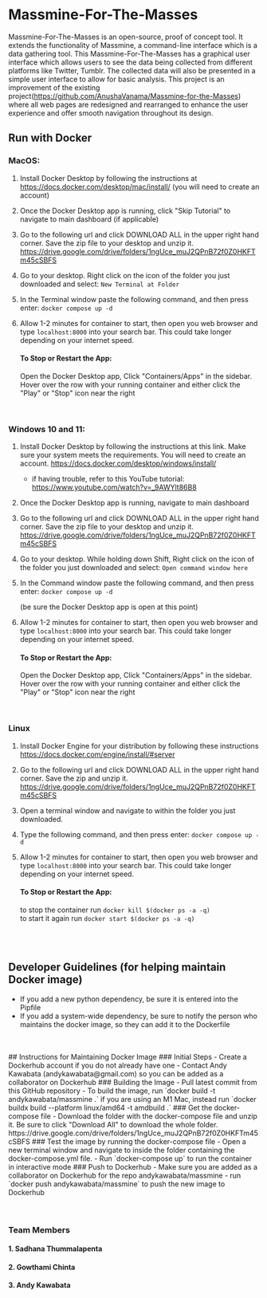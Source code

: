 # Massmine-For-The-Masses

Massmine-For-The-Masses is an open-source, proof of concept tool. It extends the functionality of Massmine, a command-line interface which is a data gathering tool. This Massmine-For-The-Masses has a graphical user interface which allows users to see the data being collected from different platforms like Twitter, Tumblr. The collected data will also be presented in a simple user interface to allow for basic analysis. This project is an improvement of the existing project(https://github.com/AnushaVanama/Massmine-for-the-Masses) where all web pages are redesigned  and rearranged to enhance the user experience and offer smooth navigation throughout its design.
<br>
## Run with Docker
### MacOS:
1) Install Docker Desktop by following the instructions at https://docs.docker.com/desktop/mac/install/ (you will need to create an account)
2) Once the Docker Desktop app is running, click "Skip Tutorial" to navigate to main dashboard (if applicable)
3) Go to the following url and click DOWNLOAD ALL in the upper right hand corner. Save the zip file to your desktop and unzip it.
https://drive.google.com/drive/folders/1ngUce_muJ2QPnB72f0Z0HKFTm45cSBFS

4) Go to your desktop. Right click on the icon of the folder you just downloaded and select: `New Terminal at Folder`
5) In the Terminal window paste the following command, and then press enter: `docker compose up -d`


6) Allow 1-2 minutes for container to start, then open you web browser and type `localhost:8000` into your search bar. This could take longer depending on your internet speed.

    #### To Stop or Restart the App:
    Open the Docker Desktop app, Click "Containers/Apps" in the sidebar. Hover over the row with your running container and either click the "Play" or "Stop" icon near the right
    
<br>

### Windows 10 and 11:
1) Install Docker Desktop by following the instructions at this link. Make sure your system meets the requirements. You will need to create an account. https://docs.docker.com/desktop/windows/install/ 
    - if having trouble, refer to this YouTube tutorial: https://www.youtube.com/watch?v=_9AWYlt86B8
2) Once the Docker Desktop app is running, navigate to main dashboard
3) Go to the following url and click DOWNLOAD ALL in the upper right hand corner. Save the zip file to your desktop and unzip it.
https://drive.google.com/drive/folders/1ngUce_muJ2QPnB72f0Z0HKFTm45cSBFS
4) Go to your desktop. While holding down Shift, Right click on the icon of the folder you just downloaded and select: `Open command window here`
5) In the Command window paste the following command, and then press enter: `docker compose up -d`

    (be sure the Docker Desktop app is open at this point)

6) Allow 1-2 minutes for container to start, then open you web browser and type `localhost:8000` into your search bar. This could take longer depending on your internet speed.

    #### To Stop or Restart the App:
    Open the Docker Desktop app, Click "Containers/Apps" in the sidebar. Hover over the row with your running container and either click the "Play" or "Stop" icon near the right

<br>

### Linux

1) Install Docker Engine for your distribution by following these instructions https://docs.docker.com/engine/install/#server

2) Go to the following url and click DOWNLOAD ALL in the upper right hand corner. Save the zip and unzip it.
https://drive.google.com/drive/folders/1ngUce_muJ2QPnB72f0Z0HKFTm45cSBFS

3) Open a terminal window and navigate to within the folder you just downloaded.

4) Type the following command, and then press enter: `docker compose up -d`


5) Allow 1-2 minutes for container to start, then open you web browser and type `localhost:8000` into your search bar. This could take longer depending on your internet speed.

    #### To Stop or Restart the App:
    to stop the container run `docker kill $(docker ps -a -q)`  
    to start it again run `docker start $(docker ps -a -q)`


    
<br>
<br>

## Developer Guidelines (for helping maintain Docker image)
- If you add a new python dependency, be sure it is entered into the Pipfile
- If you add a system-wide dependency, be sure to notify the person who maintains the docker image, so they can add it to the Dockerfile
<br>
<br>
## Instructions for Maintaining Docker Image
### Initial Steps
- Create a Dockerhub account if you do not already have one
- Contact Andy Kawabata (andykawabata@gmail.com) so you can be added as a collaborator on Dockerhub
### Building the Image
- Pull latest commit from this GitHub repository
- To build the image, run  `docker build -t andykawabata/massmine .`  
if you are using an M1 Mac, instead run `docker buildx build --platform linux/amd64 -t amdbuild .`
### Get the docker-compose file
- Download the folder with the docker-compose file and unzip it. Be sure to click "Download All" to download the whole folder. https://drive.google.com/drive/folders/1ngUce_muJ2QPnB72f0Z0HKFTm45cSBFS
### Test the image by running the docker-compose file
- Open a new terminal window and navigate to inside the folder containing the docker-compose.yml file.
- Run `docker-compose up` to run the container in interactive mode
### Push to Dockerhub
- Make sure you are added as a collaborator on Dockerhub for the repo andykawabata/massmine
- run `docker push andykawabata/massmine` to push the new image to Dockerhub
<br>
<br>
<br>

### Team Members
#### 1. Sadhana Thummalapenta
#### 2. Gowthami Chinta
#### 3. Andy Kawabata


```python

```


```python

```
